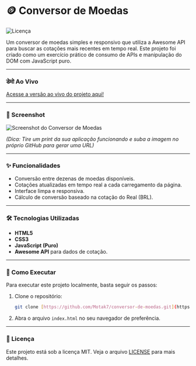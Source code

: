 # 🪙 Conversor de Moedas

![Licença](https://img.shields.io/badge/license-MIT-blue.svg)

Um conversor de moedas simples e responsivo que utiliza a Awesome API para buscar as cotações mais recentes em tempo real. Este projeto foi criado como um exercício prático de consumo de APIs e manipulação do DOM com JavaScript puro.

---

###  डेमो Ao Vivo

[Acesse a versão ao vivo do projeto aqui!](https://motak7.github.io/conversor-de-moedas/)

---

### 📸 Screenshot

![Screenshot do Conversor de Moedas](image.png)

*(Dica: Tire um print da sua aplicação funcionando e suba a imagem no próprio GitHub para gerar uma URL)*

---

### ✨ Funcionalidades

* Conversão entre dezenas de moedas disponíveis.
* Cotações atualizadas em tempo real a cada carregamento da página.
* Interface limpa e responsiva.
* Cálculo de conversão baseado na cotação do Real (BRL).

---

### 🛠️ Tecnologias Utilizadas

* **HTML5**
* **CSS3**
* **JavaScript (Puro)**
* **Awesome API** para dados de cotação.

---

### 🚀 Como Executar

Para executar este projeto localmente, basta seguir os passos:

1.  Clone o repositório:
    ```bash
    git clone [https://github.com/Motak7/conversor-de-moedas.git](https://github.com/Motak7/conversor-de-moedas.git)
    ```
2.  Abra o arquivo `index.html` no seu navegador de preferência.

---

### 📄 Licença

Este projeto está sob a licença MIT. Veja o arquivo [LICENSE](LICENSE) para mais detalhes.
